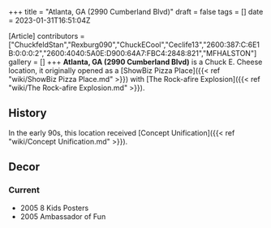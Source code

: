 +++
title = "Atlanta, GA (2990 Cumberland Blvd)"
draft = false
tags = []
date = 2023-01-31T16:51:04Z

[Article]
contributors = ["ChuckfeldStan","Rexburg090","ChuckECool","Ceclife13","2600:387:C:6E1B:0:0:0:2","2600:4040:5A0E:D900:64A7:FBC4:2848:821","MFHALSTON"]
gallery = []
+++
**Atlanta, GA (2990 Cumberland Blvd)** is a Chuck E. Cheese location, it originally opened as a [ShowBiz Pizza Place]({{< ref "wiki/ShowBiz Pizza Place.md" >}}) with [The Rock-afire Explosion]({{< ref "wiki/The Rock-afire Explosion.md" >}}).

## History ##
In the early 90s, this location received [Concept Unification]({{< ref "wiki/Concept Unification.md" >}}).

## Decor ##

### Current ###

* 2005 8 Kids Posters
* 2005 Ambassador of Fun